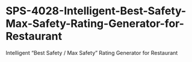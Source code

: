 # SPS-4028-Intelligent-Best-Safety-Max-Safety-Rating-Generator-for-Restaurant
Intelligent “Best Safety / Max Safety” Rating Generator for Restaurant
